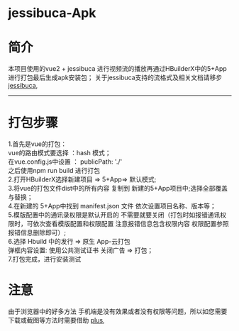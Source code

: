 # jessibuca-Apk

# 简介

本项目使用的vue2 + jessibuca 进行视频流的播放再通过HBuilderX中的5+App进行打包最后生成apk安装包；
关于jessibuca支持的流格式及相关文档请移步 [jessibuca](http://jessibuca.monibuca.com/demo.html),

****

# 打包步骤

1.首先是vue的打包：  
    vue的路由模式要选择 ：hash 模式；  
    在vue.config.js中设置 ： publicPath: './'  
    之后使用npm run  build  进行打包  
2.打开HBuilderX选择新建项目 => 5+App=> 默认模式;  
3.将vue的打包文件dist中的所有内容 复制到 新建的5+App项目中;选择全部覆盖与替换；  
4.在新建的 5+App中找到 manifest.json 文件 依次设置项目名称、版本等；  
5.模版配置中的通讯录权限是默认开启的 不需要就要关闭（打包时如报错通讯权限时，可依次查看模版配置和权限配置 注意报错信息包含权限内容 权限配置参照报错信息删除即可）;  
6.选择 Hbuild 中的发行 => 原生 App-云打包  
弹框内容设置: 使用公共测试证书 关闭广告 => 打包；  
7.打包完成，进行安装测试

# 注意
由于浏览器中的好多方法 手机端是没有效果或者没有权限等问题，所以如您需要下载或截图等方法时需要借助 [plus](https://www.html5plus.org/doc/h5p.html),